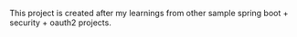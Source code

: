 This project is created after my learnings from other sample spring boot + security + oauth2 projects.